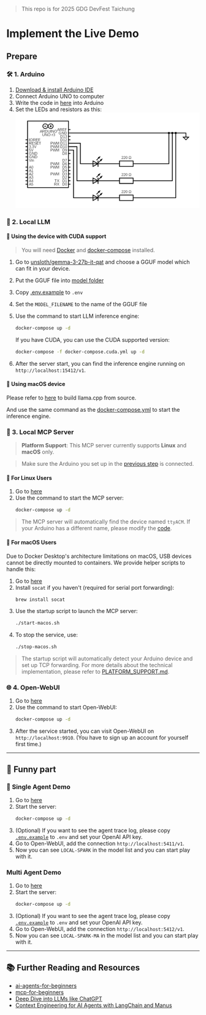 > This repo is for 2025 GDG DevFest Taichung

# Implement the Live Demo

## Prepare

### 🛠️ 1. Arduino

1. [Download & install Arduino IDE](https://docs.arduino.cc/software/ide/)
2. Connect Arduino UNO to computer
3. Write the code in [here](code/arduino_code/led_serial_port_control/led_serial_port_control.ino) into Arduino
4. Set the LEDs and resistors as this: ![circuit](./assets/circuit.png)

### 🧠 2. Local LLM

#### 🚀 Using the device with CUDA support

> You will need [Docker](https://www.docker.com/get-started/) and [docker-compose](https://github.com/docker/compose) installed.

1. Go to [unsloth/gemma-3-27b-it-qat](https://huggingface.co/unsloth/gemma-3-27b-it-qat) and choose a GGUF model which can fit in your device.
2. Put the GGUF file into [model folder](./llamacpp-deploy/model/)
3. Copy [.env.example](./llamacpp-deploy/.env.example) to `.env`
4. Set the `MODEL_FILENAME` to the name of the GGUF file
5. Use the command to start LLM inference engine:
    ```bash
    docker-compose up -d
    ```

    If you have CUDA, you can use the CUDA supported version:
    ```bash
    docker-compose -f docker-compose.cuda.yml up -d
    ```
6. After the server start, you can find the inference engine running on `http://localhost:15412/v1`.

#### 🍎 Using macOS device

Please refer to [here](./llamacpp-deploy/Build%20llama%20cpp%20on%20macOS%20from%20scratch.md) to build llama.cpp from source.

And use the same command as the [docker-compose.yml](./llamacpp-deploy/docker-compose.yml) to start the inference engine.

### 🔌 3. Local MCP Server

> **Platform Support**: This MCP server currently supports **Linux** and **macOS** only.

> Make sure the Arduino you set up in the [previous step](#1-arduino) is connected.

#### 🐧 For Linux Users

1. Go to [here](./mcp/lights-mcp-server/)
2. Use the command to start the MCP server:
    ```bash
    docker-compose up -d
    ```

> The MCP server will automatically find the device named `ttyACM`. If your Arduino has a different name, please modify the [code](./mcp/lights-mcp-server/src/server.py).

#### 🍏 For macOS Users

Due to Docker Desktop's architecture limitations on macOS, USB devices cannot be directly mounted to containers. We provide helper scripts to handle this:

1. Go to [here](./mcp/lights-mcp-server/)
2. Install `socat` if you haven't (required for serial port forwarding):
    ```bash
    brew install socat
    ```
3. Use the startup script to launch the MCP server:
    ```bash
    ./start-macos.sh
    ```
4. To stop the service, use:
    ```bash
    ./stop-macos.sh
    ```

> The startup script will automatically detect your Arduino device and set up TCP forwarding. For more details about the technical implementation, please refer to [PLATFORM_SUPPORT.md](./mcp/lights-mcp-server/PLATFORM_SUPPORT.md).

### 🌐 4. Open-WebUI

1. Go to [here](./open-webui-deploy/)
2. Use the command to start Open-WebUI:
    ```bash
    docker-compose up -d
    ```
3. After the service started, you can visit Open-WebUI on `http://localhost:9910`. (You have to sign up an account for yourself first time.)

---

## 🎉 Funny part

### 🤖 Single Agent Demo

1. Go to [here](./local-spark/)
2. Start the server:
    ```bash
    docker-compose up -d
    ```
3. (Optional) If you want to see the agent trace log, please copy [`.env.example`](./local-spark/.env.example) to `.env` and set your OpenAI API key.
4. Go to Open-WebUI, add the connection `http://localhost:5411/v1`.
5. Now you can see `LOCAL-SPARK` in the model list and you can start play with it.

### Multi Agent Demo

1. Go to [here](./local-spark-ma/)
2. Start the server:
    ```bash
    docker-compose up -d
    ```
3. (Optional) If you want to see the agent trace log, please copy [`.env.example`](./local-spark-ma/.env.example) to `.env` and set your OpenAI API key.
4. Go to Open-WebUI, add the connection `http://localhost:5412/v1`.
5. Now you can see `LOCAL-SPARK-MA` in the model list and you can start play with it.

---

## 📚 Further Reading and Resources

- [ai-agents-for-beginners](https://github.com/microsoft/ai-agents-for-beginners)
- [mcp-for-beginners](https://github.com/microsoft/mcp-for-beginners)
- [Deep Dive into LLMs like ChatGPT](https://youtu.be/7xTGNNLPyMI)
- [Context Engineering for AI Agents with LangChain and Manus](https://youtu.be/6_BcCthVvb8)